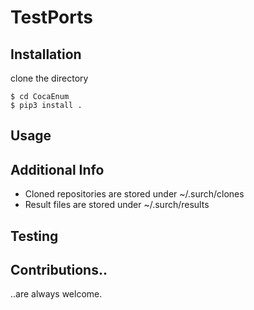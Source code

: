 TestPorts
=====

## Installation

clone the directory

```shell
$ cd CocaEnum
$ pip3 install .

```


## Usage



## Additional Info

* Cloned repositories are stored under ~/.surch/clones
* Result files are stored under ~/.surch/results

## Testing

## Contributions..

..are always welcome.
